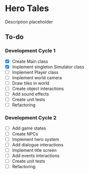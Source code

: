 # Hero Tales
Description placeholder

## To-do
### Development Cycle 1
- [X] Create Main class
- [X] Implement singleton Simulator class
- [ ] Implement Player class
- [ ] Implement world camera
- [ ] Draw tiles in world
- [ ] Create object interactions
- [ ] Add sound effects
- [ ] Create unit tests
- [ ] Refactoring

### Development Cycle 2
- [ ] Add game states
- [ ] Create NPCs
- [ ] Implement hero system
- [ ] Add dialogue interactions
- [ ] Implement title screen
- [ ] Add events interactions
- [ ] Create unit tests
- [ ] Refactoring